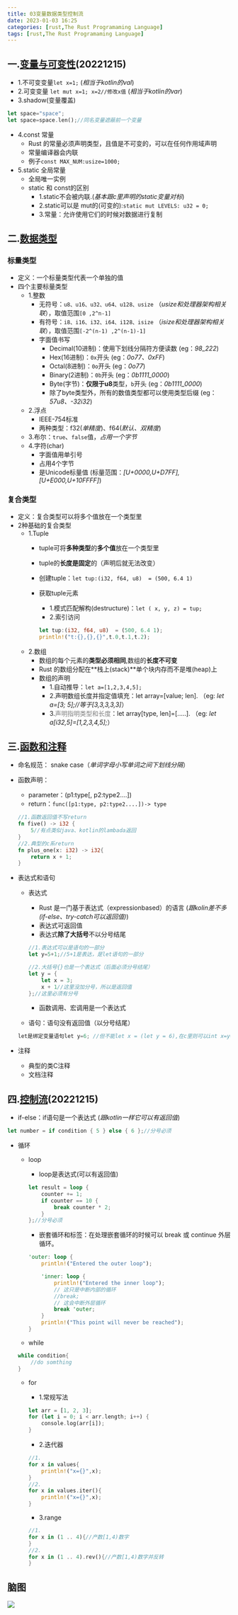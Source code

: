 ```yaml
---
title: 03变量数据类型控制流
date: 2023-01-03 16:25
categories: [rust,The Rust Programaming Language]
tags: [rust,The Rust Programaming Language] 
---
```


## 一.[变量与可变性](https://kaisery.github.io/trpl-zh-cn/ch03-01-variables-and-mutability.html)(20221215)
- 1.不可变变量`let x=1;` (_相当于kotlin的val_)
- 2.可变变量 `let mut x=1; x=2//修改x值` (_相当于kotlin的var_)
- 3.shadow(变量覆盖)

```rust
let space="space";
let space=space.len();//同名变量遮蔽前一个变量
```
- 4.const 常量
    - Rust 的常量必须声明类型，且值是不可变的，可以在任何作用域声明
    - 常量编译器会内联
    - 例子`const MAX_NUM:usize=1000;`
- 5.static 全局常量
    - 全局唯一实例
    - static 和 const的区别
        - 1.static不会被内联.(_基本跟c里声明的static变量对标_)
        - 2.static可以是 mut的(可变的):`static mut LEVELS: u32 = 0;`
        - 3.常量：允许使用它们的时候对数据进行复制

## 二.[数据类型](https://kaisery.github.io/trpl-zh-cn/ch03-02-data-types.html)
### 标量类型
- 定义：一个标量类型代表一个单独的值
- 四个主要标量类型
    - 1.整数
        - 无符号：`u8、u16、u32、u64、u128、usize` （_usize和处理器架构相关联_），取值范围`[0 ,2^n-1]`
        - 有符号：`i8、i16、i32、i64、i128、isize` （_isize和处理器架构相关联_），取值范围`[-2^(n-1) ,2^(n-1)-1]`
        - 字面值书写
            - Decimal(10进制)：使用下划线分隔符方便读数 (eg：_98\_222_)
            - Hex(16进制)：`0x`开头 (eg：_0o77、0xFF_)
            - Octal(8进制)：`0o`开头 (eg：_0o77_)
            - Binary(2进制)：`0b`开头 (eg：_0b1111_0000_)
            - Byte(字节)：**仅限于u8**类型，`b`开头 (eg：_0b1111_0000_)
            - 除了byte类型外，所有的数值类型都可以使用类型后缀 (eg：_57u8、-32i32_)
    - 2.浮点
        - IEEE-754标准
        - 两种类型：f32(_单精度_)、f64(_默认、双精度_)
    - 3.布尔：`true`、`false`值，_占用一个字节_
    - 4.字符(char)
        - 字面值用单引号
        - 占用4个字节
        - 是Unicode标量值 (标量范围：_[U+0000,U+D7FF], [U+E000,U+10FFFF]_)

### 复合类型
- 定义：复合类型可以将多个值放在一个类型里
- 2种基础的复合类型
    - 1.Tuple
        - tuple可将**多种类型**的**多个值**放在一个类型里
        - tuple的**长度是固定**的（声明后就无法改变）
        - 创建tuple：`let tup:(i32, f64, u8)  = (500, 6.4 1)`
        - 获取tuple元素
            - 1.模式匹配解构(destructure)：`let ( x, y, z) = tup;`
            - 2.索引访问

            ```rust
            let tup:(i32, f64, u8)  = (500, 6.4 1);
            println!("t:{},{},{}",t.0,t.1,t.2);
            ```
    - 2.数组
        - 数组的每个元素的**类型必须相同**,数组的**长度不可变**
        - Rust 的数组分配在**栈上(stack)**单个块内存而不是堆(heap)上
        - 数组的声明
            - 1.自动推导：`let a=[1,2,3,4,5];`
            - 2.声明数组长度并指定值填充：let array=[value; len]. （eg: _let a=[3; 5];//等于[3,3,3,3,3]_）
            - 3.<font color="grey">声明指明类型和长度</font>：let array[type, len]=[.....]. （eg: _let a[i32,5]=[1,2,3,4,5];_）

## 三.[函数和注释](https://kaisery.github.io/trpl-zh-cn/ch03-03-how-functions-work.html)
- 命名规范： snake case（_单词字母小写单词之间下划线分隔_）
- 函数声明：
    - parameter：(p1:type[, p2:type2....])
    - return：`func([p1:type, p2:type2....])-> type`

    ```rust
    //1.函数返回值不写return
    fn five() -> i32 {
        5//有点类似java、kotlin的lambada返回
    }
    //2.典型的c系return
    fn plus_one(x: i32) -> i32{
        return x + 1;
    }
    ```

- 表达式和语句
    - 表达式
        - Rust 是一门基于表达式（expressionbased）的语言 (_跟kolin差不多(if-else、try-catch可以返回值)_)
        - 表达式可返回值
        - 表达式**除了大括号**不以分号结尾

        ```rust
        //1.表达式可以是语句的一部分
        let y=5+1;//5+1是表达，是let语句的一部分

        //2.大括号{}也是一个表达式（后面必须分号结尾）
        let y = {
            let x = 3;
            x + 1//这里没加分号，所以是返回值
        };//这里必须有分号
        ```
        - 函数调用、宏调用是一个表达式
    - 语句：语句没有返回值（以分号结尾）

    ```rust
    let是绑定变量语句let y=6; //但不能let x = (let y = 6),在c里则可以int x=y=6(c的赋值语句会返回所赋的值)
    ```
- 注释
    - 典型的类C注释
    - 文档注释

## 四.[控制流](https://kaisery.github.io/trpl-zh-cn/ch03-05-control-flow.html)(20221215)
- if-else：if语句是一个表达式 (_跟kotlin一样它可以有返回值_)

```rust
let number = if condition { 5 } else { 6 };//分号必须
```

- 循环
    - loop
        - loop是表达式(可以有返回值)

        ```rust
        let result = loop {
            counter += 1;
            if counter == 10 {
                break counter * 2;
            }
        };//分号必须
        ```
        - 嵌套循环和标签：在处理嵌套循环的时候可以 break 或 continue 外层循环。

        ```rust
        'outer: loop {
            println!("Entered the outer loop");

            'inner: loop {
                println!("Entered the inner loop");
                // 这只是中断内部的循环
                //break;
                // 这会中断外层循环
                break 'outer;
            }
            println!("This point will never be reached");
        }
        ```

    - while

    ```rust
    while condition{
        //do somthing
    }
    ```

    - for
        - 1.常规写法

        ```rust
        let arr = [1, 2, 3];
        for (let i = 0; i < arr.length; i++) {
            console.log(arr[i]);
        }
        ```

        - 2.迭代器

        ```rust
        //1.
        for x in values{
            println!("x={}",x);
        }
        //2.
        for x in values.iter(){
            println!("x={}",x);
        }
        ```

        - 3.range
        
        ```rust
        //1.
        for x in (1 .. 4){//产数[1,4)数字
        }
        //2.
        for x in (1 .. 4).rev(){//产数[1,4)数字并反转
        }
        ```

## 脑图

![]({{site.url}}/img/rust/03.变量_数据类型_控制流.png)

